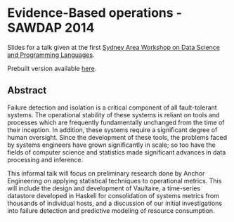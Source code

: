 # Evidence-Based operations - SAWDAP 2014

Slides for a talk given at the first [Sydney Area Workshop on Data Science and Programming
Languages](https://wiki.mq.edu.au/display/plrg/SAWDAP).

Prebuilt version available
[here](https://tesser.org/doc/slides/2014-12-10-sawdap-evidence-based-operations/).

## Abstract

Failure detection and isolation is a critical component of all
fault-tolerant systems. The operational stability of these systems is
reliant on tools and processes which are frequently fundamentally
unchanged from the time of their inception. In addition, these systems
require a significant degree of human oversight. Since the development
of these tools, the problems faced by systems engineers have grown
significantly in scale; so too have the fields of computer science and
statistics made significant advances in data processing and inference.

This informal talk will focus on preliminary research done by Anchor
Engineering on applying statistical techniques to operational metrics.
This will include the design and development of Vaultaire, a
time-series datastore developed in Haskell for consolidation of
systems metrics from thousands of individual hosts, and a discussion
of our initial investigations into failure detection and predictive
modeling of resource consumption.
